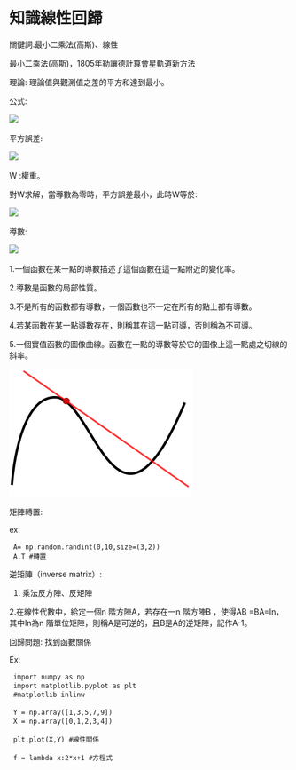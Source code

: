 # 知識線性回歸


關鍵詞:最小二乘法(高斯)、線性

最小二乘法(高斯)，1805年勒讓德計算會星軌道新方法

理論: 理論值與觀測值之差的平方和達到最小。
    
公式:

<img src="http://chart.googleapis.com/chart?cht=tx&chl= H = \sum_{0}^m( y - y_i)^2" style="border:none;">

平方誤差:

<img src="http://chart.googleapis.com/chart?cht=tx&chl= H = \sum_{0}^m( y_i - x_i^T W)^2" style="border:none;">

W :權重。

    
對W求解，當導數為零時，平方誤差最小，此時W等於:


<img src="http://chart.googleapis.com/chart?cht=tx&chl= \hat{W} = (X^T X)^{-\1}  X^Ty" style="border:none;"> 
    
    
導數:
   

<img src="http://chart.googleapis.com/chart?cht=tx&chl= f(x) = \frac{df}{dx}(X_0)" style="border:none;">

  1.一個函數在某一點的導數描述了這個函數在這一點附近的變化率。

  2.導數是函數的局部性質。

  3.不是所有的函數都有導數，一個函數也不一定在所有的點上都有導數。

  4.若某函數在某一點導數存在，則稱其在這一點可導，否則稱為不可導。

  5.一個實值函數的圖像曲線。函數在一點的導數等於它的圖像上這一點處之切線的斜率。

 <img src='Tangent_curve.png' />

矩陣轉置:
   
   ex:
   
     A= np.random.randint(0,10,size=(3,2))
     A.T #轉置
     

逆矩陣（inverse matrix）:

1. 乘法反方陣、反矩陣

2.在線性代數中，給定一個n 階方陣A，若存在一n 階方陣B ，使得AB =BA=In，其中In為n 階單位矩陣，則稱A是可逆的，且B是A的逆矩陣，記作A-1。


回歸問題:
     找到函數關係


Ex: 

     import numpy as np
     import matplotlib.pyplot as plt
     #matplotlib inlinw
     
     Y = np.array([1,3,5,7,9])
     X = np.array([0,1,2,3,4])
   
     plt.plot(X,Y) #線性關係
     
     f = lambda x:2*x+1 #方程式
     
     
     
     
     
